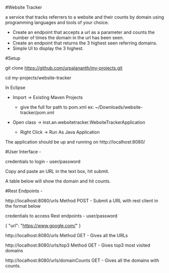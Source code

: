 #Website Tracker

a service that tracks referrers to a website and their counts by domain using programming languages and tools of your choice. 
- Create an endpoint that accepts a url as a parameter and counts the number of times the domain in the url has been seen.
- Create an endpoint that returns the 3 highest seen referring domains.
- Simple UI to display the 3 highest.

#Setup

git clone https://github.com/urpalananth/my-projects.git

cd <download location>my-projects/website-tracker

In Eclipse
- Import -> Existing Maven Projects 
  - give the full for path to pom.xml ex: ~/Downloads/website-tracker/pom.xml
  
- Open class -> inst.an.websitetracker.WebsiteTrackerApplication
  - Right Click -> Run As Java Application
  
The application should be up and running on http://localhost:8080/

#User Interface - 

credentials to login - user/password

Copy and paste an URL in the text box, hit submit.

A table below will show the domain and hit counts.

#Rest Endpoints - 

http://localhost:8080/urls Method POST - Submit a URL with rest client in the format below

credentials to access Rest endpoints - user/password

{
"url": "https://www.google.com/"
}

http://localhost:8080/urls Method GET - Gives all the URLs

http://localhost:8080/urls/top3 Method GET - Gives top3 most visited domains

http://localhost:8080/urls/domainCounts GET - Gives all the domains with counts.



